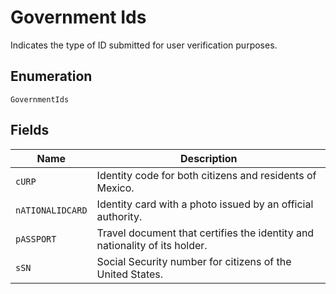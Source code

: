 
# Government Ids

Indicates the type of ID submitted for user verification purposes.

## Enumeration

`GovernmentIds`

## Fields

| Name | Description |
|  --- | --- |
| `cURP` | Identity code for both citizens and residents of Mexico. |
| `nATIONALIDCARD` | Identity card with a photo issued by an official authority. |
| `pASSPORT` | Travel document that certifies the identity and nationality of its holder. |
| `sSN` | Social Security number for citizens of the United States. |

